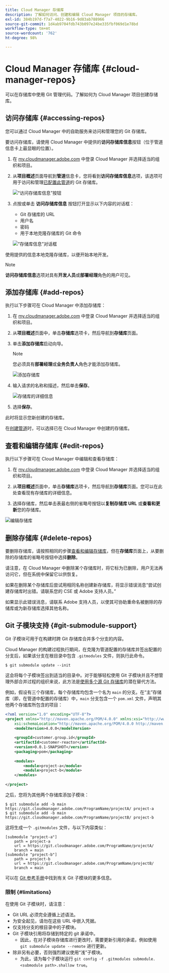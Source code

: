 ```yaml
---
title: Cloud Manager 存储库
description: 了解如何访问、创建和编辑 Cloud Manager 项目的存储库。
exl-id: 384b197d-f7a7-4022-9b16-9d83ab788966
source-git-commit: 1d4ab9704fdb743b097e24be335fbf069d1e78bd
workflow-type: tm+mt
source-wordcount: '762'
ht-degree: 98%

---
```



# Cloud Manager 存储库 {#cloud-manager-repos}

可以在存储库中使用 Git 管理代码。了解如何为 Cloud Manager 项目创建存储库。

## 访问存储库 {#accessing-repos}

您可以通过 Cloud Manager 中的自助服务来访问和管理您的 Git 存储库。

要访问存储库，请使用 Cloud Manager 中提供的&#x200B;**访问存储库信息**&#x200B;按钮（位于管道信息卡上最显眼的位置）。

1. 在 [my.cloudmanager.adobe.com](https://my.cloudmanager.adobe.com) 中登录 Cloud Manager 并选择适当的组织和项目。

1. 从&#x200B;**项目概述**&#x200B;页面导航到&#x200B;**管道**&#x200B;信息卡，您将看到&#x200B;**访问存储库信息**&#x200B;选项，该选项可用于访问和管理[已配置此管道](/help/using/production-pipelines.md)的 Git 存储库。

   ![“访问存储库信息”按钮](/help/assets/access-repo1.png)

1. 点按或单击 **访问存储库信息** 按钮打开显示以下内容的对话框：

   * Git 存储库的 URL
   * 用户名
   * 密码
   * 用于本地克隆存储库的 Git 命令

   ![“存储库信息”对话框](/help/assets/access-repo-create.png)

使用提供的信息本地克隆存储库，以便开始本地开发。

>[!NOTE]
>
>**访问存储库信息**&#x200B;选项对具有&#x200B;**开发人员**&#x200B;或&#x200B;**部署经理**&#x200B;角色的用户可见。

## 添加存储库 {#add-repos}

执行以下步骤可在 Cloud Manager 中添加存储库：

1. 在 [my.cloudmanager.adobe.com](https://my.cloudmanager.adobe.com) 中登录 Cloud Manager 并选择适当的组织和项目。

1. 从&#x200B;**项目概述**&#x200B;页面中，单击&#x200B;**存储库**&#x200B;选项卡，然后导航到&#x200B;**存储库**&#x200B;页面。

1. 单击&#x200B;**添加存储库**&#x200B;启动向导。

   >[!NOTE]
   >
   >您必须具有&#x200B;**部署经理**&#x200B;或&#x200B;**业务负责人**&#x200B;角色才能添加存储库。

   ![添加存储库](/help/assets/create-repo2.png)

1. 输入请求的名称和描述，然后单击&#x200B;**保存**。

   ![存储库的详细信息](/help/assets/repo-1.png)

1. 选择&#x200B;**保存**。

此时将显示您新创建的存储库。

在[创建管道](/help/overview/ci-cd-pipelines.md)时，可以选择已在 Cloud Manager 中创建的存储库。

## 查看和编辑存储库 {#edit-repos}

执行以下步骤可在 Cloud Manager 中编辑和查看存储库：

1. 在 [my.cloudmanager.adobe.com](https://my.cloudmanager.adobe.com) 中登录 Cloud Manager 并选择适当的组织和项目。

1. 从&#x200B;**项目概述**&#x200B;页面中，单击&#x200B;**存储库**&#x200B;选项卡，然后导航到&#x200B;**存储库**&#x200B;页面。您可以在此处查看现有存储库的详细信息。

1. 选择存储库，然后单击表最右侧的省略号按钮以&#x200B;**复制存储库 URL** 或&#x200B;**查看和更新**&#x200B;您的存储库。

![编辑存储库](/help/assets/create-repo3.png)

## 删除存储库 {#delete-repos}

要删除存储库，请按照相同的步骤[查看和编辑存储库](#edit-repos)，但在&#x200B;**存储库**&#x200B;页面上，从要删除的存储库的省略号按钮中选择&#x200B;**删除**。

请注意，在 Cloud Manager 中删除某个存储库时，将它标为已删除，用户无法再访问它，但在系统中保留它以供恢复。

如果在删除某个存储库后尝试用相同名称创建新存储库，将显示错误消息“尝试创建存储库时出错。请联系您的 CSE 或 Adobe 支持人员。”

如果显示此错误消息，请联系 Adobe 支持人员，以使其可协助重命名被删除的存储库或为新存储库选择其他名称。

## Git 子模块支持 {#git-submodule-support}

Git 子模块可用于在构建时跨 Git 存储库合并多个分支的内容。

Cloud Manager 的构建过程执行期间，在克隆为管道配置的存储库并签出配置的分支后，如果该分支在根目录中包含 `.gitmodules` 文件，则执行此命令。

```
$ git submodule update --init
```

这会将每个子模块签出到适当的目录中。对于能够轻松使用 Git 子模块并且不想管理外部合并过程的组织来说，此方法是[使用多个源 Git 存储库](/help/managing-code/multiple-git-repos.md)的潜在替代方法。

例如，假设有三个存储库，每个存储库均包含一个名为 `main` 的分支。在“主”存储库（即，在管道中配置的存储库）中，`main` 分支包含一个 `pom.xml` 文件，声明其他两个存储库所包含的项目：

```xml
<?xml version="1.0" encoding="UTF-8"?>
<project xmlns="http://maven.apache.org/POM/4.0.0" xmlns:xsi="http://www.w3.org/2001/XMLSchema-instance"
    xsi:schemaLocation="http://maven.apache.org/POM/4.0.0 http://maven.apache.org/maven-v4_0_0.xsd">
    <modelVersion>4.0.0</modelVersion>
   
    <groupId>customer.group.id</groupId>
    <artifactId>customer-reactor</artifactId>
    <version>0.0.1-SNAPSHOT</version>
    <packaging>pom</packaging>
   
    <modules>
        <module>project-a</module>
        <module>project-b</module>
    </modules>
   
</project>
```

之后，您将为其他两个存储库添加子模块：

```shell
$ git submodule add -b main https://git.cloudmanager.adobe.com/ProgramName/projectA/ project-a
$ git submodule add -b main https://git.cloudmanager.adobe.com/ProgramName/projectB/ project-b
```

这将生成一个 `.gitmodules` 文件，与以下内容类似：

```text
[submodule "project-a"]
    path = project-a
    url = https://git.cloudmanager.adobe.com/ProgramName/projectA/
    branch = main
[submodule "project-b"]
    path = project-b
    url = https://git.cloudmanager.adobe.com/ProgramName/projectB/
    branch = main
```

可以在 [Git 参考手册](https://git-scm.com/book/en/v2/Git-Tools-Submodules)中找到有关 Git 子模块的更多信息。

### 限制 {#limitations}

在使用 Git 子模块时，请注意：

* Git URL 必须完全遵循上述语法。
* 为安全起见，请勿在这些 URL 中嵌入凭据。
* 仅支持分支的根目录中的子模块。
* Git 子模块引用将存储到特定的 git 承诺中。
   * 因此，在对子模块存储库进行更改时，需要更新引用的承诺，例如使用 `git submodule update --remote` 进行更新。
* 除非另有必要，否则强烈建议使用“浅”子模块。
   * 为此，请为每个子模块运行 `git config -f .gitmodules submodule.<submodule path>.shallow true`。
